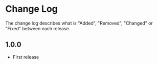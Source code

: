 # Change Log

The change log describes what is "Added", "Removed", "Changed" or "Fixed" between each release.

## 1.0.0

* First release



